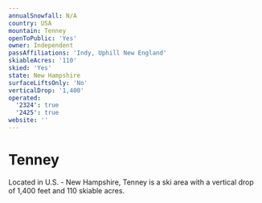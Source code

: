 ```yaml
---
annualSnowfall: N/A
country: USA
mountain: Tenney
openToPublic: 'Yes'
owner: Independent
passAffiliations: 'Indy, Uphill New England'
skiableAcres: '110'
skied: 'Yes'
state: New Hampshire
surfaceLiftsOnly: 'No'
verticalDrop: '1,400'
operated:
  '2324': true
  '2425': true
website: ''
---
```



# Tenney

Located in U.S. - New Hampshire, Tenney is a ski area with a vertical drop of 1,400 feet and 110 skiable acres.
